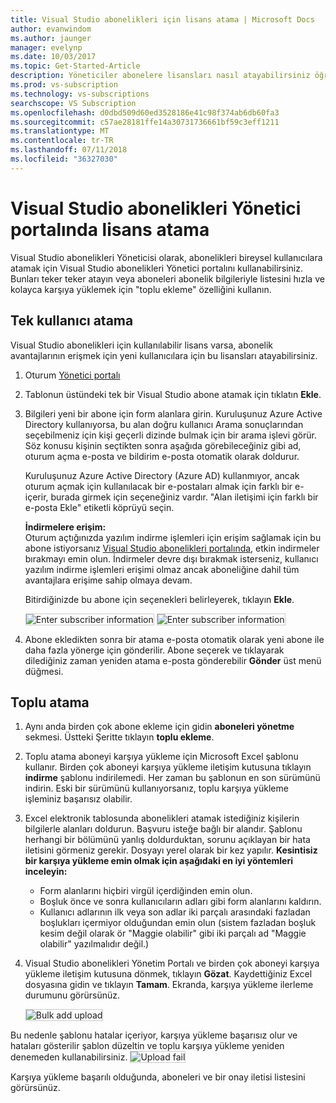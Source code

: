 ```yaml
---
title: Visual Studio abonelikleri için lisans atama | Microsoft Docs
author: evanwindom
ms.author: jaunger
manager: evelynp
ms.date: 10/03/2017
ms.topic: Get-Started-Article
description: Yöneticiler abonelere lisansları nasıl atayabilirsiniz öğrenin
ms.prod: vs-subscription
ms.technology: vs-subscriptions
searchscope: VS Subscription
ms.openlocfilehash: d0dbd509d60ed3528186e41c98f374ab6db60fa3
ms.sourcegitcommit: c57ae28181ffe14a30731736661bf59c3eff1211
ms.translationtype: MT
ms.contentlocale: tr-TR
ms.lasthandoff: 07/11/2018
ms.locfileid: "36327030"
---
```

# <a name="assigning-licenses-in-the-visual-studio-subscriptions-administrator-portal"></a>Visual Studio abonelikleri Yönetici portalında lisans atama

Visual Studio abonelikleri Yöneticisi olarak, abonelikleri bireysel kullanıcılara atamak için Visual Studio abonelikleri Yönetici portalını kullanabilirsiniz.  
Bunları teker teker atayın veya aboneleri abonelik bilgileriyle listesini hızla ve kolayca karşıya yüklemek için "toplu ekleme" özelliğini kullanın. 

## <a name="assigning-a-single-user"></a>Tek kullanıcı atama
Visual Studio abonelikleri için kullanılabilir lisans varsa, abonelik avantajlarının erişmek için yeni kullanıcılara için bu lisansları atayabilirsiniz. 
1.  Oturum [Yönetici portalı](https://manage.visualstudio.com)

2.  Tablonun üstündeki tek bir Visual Studio abone atamak için tıklatın **Ekle**.
   
3.  Bilgileri yeni bir abone için form alanlara girin. Kuruluşunuz Azure Active Directory kullanıyorsa, bu alan doğru kullanıcı Arama sonuçlarından seçebilmeniz için kişi geçerli dizinde bulmak için bir arama işlevi görür. Söz konusu kişinin seçtikten sonra aşağıda görebileceğiniz gibi ad, oturum açma e-posta ve bildirim e-posta otomatik olarak doldurur. 

    Kuruluşunuz Azure Active Directory (Azure AD) kullanmıyor, ancak oturum açmak için kullanılacak bir e-postaları almak için farklı bir e-içerir, burada girmek için seçeneğiniz vardır. "Alan iletişimi için farklı bir e-posta Ekle" etiketli köprüyü seçin. 

    **İndirmelere erişim:**  
    Oturum açtığınızda yazılım indirme işlemleri için erişim sağlamak için bu abone istiyorsanız [Visual Studio abonelikleri portalında](https://my.visualstudio.com?wt.mc_id=o~msft~docs), etkin indirmeler bırakmayı emin olun. İndirmeler devre dışı bırakmak isterseniz, kullanıcı yazılım indirme işlemleri erişimi olmaz ancak aboneliğine dahil tüm avantajlara erişime sahip olmaya devam. 
    
    Bitirdiğinizde bu abone için seçenekleri belirleyerek, tıklayın **Ekle**.

    <img alt="Enter subscriber information" src="_img\assign-license-add\add-subscriber-1.png" style="border: 1px solid #CCCCCC" />
    <img alt="Enter subscriber information" src="_img\assign-license-add\add-subscriber-2.png" style="border: 1px solid #CCCCCC" />

4.  Abone ekledikten sonra bir atama e-posta otomatik olarak yeni abone ile daha fazla yönerge için gönderilir. Abone seçerek ve tıklayarak dilediğiniz zaman yeniden atama e-posta gönderebilir **Gönder** üst menü düğmesi.


## <a name="bulk-assignments"></a>Toplu atama
1.  Aynı anda birden çok abone ekleme için gidin **aboneleri yönetme** sekmesi. Üstteki Şeritte tıklayın **toplu ekleme**. 

2. Toplu atama aboneyi karşıya yükleme için Microsoft Excel şablonu kullanır. Birden çok aboneyi karşıya yükleme iletişim kutusuna tıklayın **indirme** şablonu indirilemedi. Her zaman bu şablonun en son sürümünü indirin. Eski bir sürümünü kullanıyorsanız, toplu karşıya yükleme işleminiz başarısız olabilir.

3.  Excel elektronik tablosunda abonelikleri atamak istediğiniz kişilerin bilgilerle alanları doldurun. Başvuru isteğe bağlı bir alandır. Şablonu herhangi bir bölümünü yanlış doldurduktan, sorunu açıklayan bir hata iletisini görmeniz gerekir. Dosyayı yerel olarak bir kez yapılır.
**Kesintisiz bir karşıya yükleme emin olmak için aşağıdaki en iyi yöntemleri inceleyin:**
    - Form alanlarını hiçbiri virgül içerdiğinden emin olun.
    - Boşluk önce ve sonra kullanıcıların adları gibi form alanlarını kaldırın.
    - Kullanıcı adlarının ilk veya son adlar iki parçalı arasındaki fazladan boşlukları içermiyor olduğundan emin olun (sistem fazladan boşluk kesim değil olarak ör "Maggie olabilir" gibi iki parçalı ad "Maggie olabilir" yazılmalıdır değil.)

4.  Visual Studio abonelikleri Yönetim Portalı ve birden çok aboneyi karşıya yükleme iletişim kutusuna dönmek, tıklayın **Gözat**. Kaydettiğiniz Excel dosyasına gidin ve tıklayın **Tamam**. Ekranda, karşıya yükleme ilerleme durumunu görürsünüz. 

    <img alt="Bulk add upload" src="_img\assign-license-add\bulk-assign-upload-2.png" style="border: 1px solid #CCCCCC" />

Bu nedenle şablonu hatalar içeriyor, karşıya yükleme başarısız olur ve hataları gösterilir şablon düzeltin ve toplu karşıya yükleme yeniden denemeden kullanabilirsiniz.
    <img alt="Upload fail" src="_img\assign-license-add\bulk-assign-upload-fail.png" style="border: 1px solid #CCCCCC" />

Karşıya yükleme başarılı olduğunda, aboneleri ve bir onay iletisi listesini görürsünüz.

